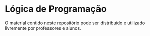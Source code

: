 # Lógica de Programação
O material contido neste repositório pode ser distribuído e utilizado livremente por professores e alunos.
